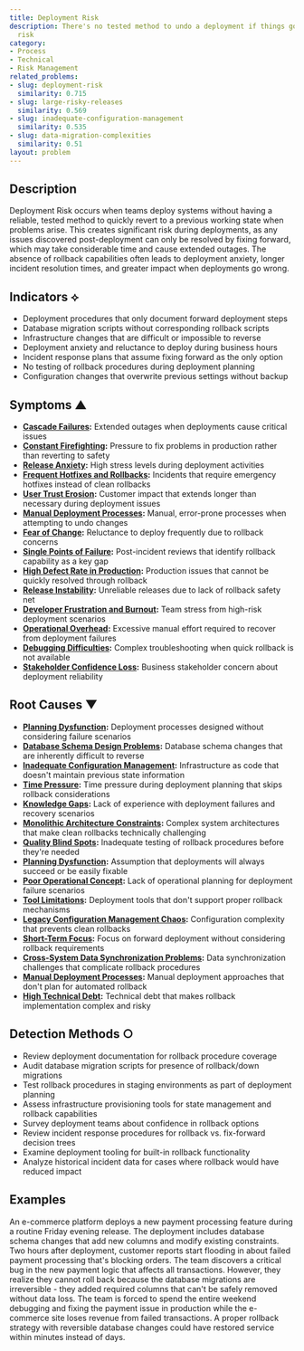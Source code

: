 ```yaml
---
title: Deployment Risk
description: There's no tested method to undo a deployment if things go wrong, increasing
  risk
category:
- Process
- Technical
- Risk Management
related_problems:
- slug: deployment-risk
  similarity: 0.715
- slug: large-risky-releases
  similarity: 0.569
- slug: inadequate-configuration-management
  similarity: 0.535
- slug: data-migration-complexities
  similarity: 0.51
layout: problem
---
```


## Description

Deployment Risk occurs when teams deploy systems without having a reliable, tested method to quickly revert to a previous working state when problems arise. This creates significant risk during deployments, as any issues discovered post-deployment can only be resolved by fixing forward, which may take considerable time and cause extended outages. The absence of rollback capabilities often leads to deployment anxiety, longer incident resolution times, and greater impact when deployments go wrong.

## Indicators ⟡

- Deployment procedures that only document forward deployment steps
- Database migration scripts without corresponding rollback scripts
- Infrastructure changes that are difficult or impossible to reverse
- Deployment anxiety and reluctance to deploy during business hours
- Incident response plans that assume fixing forward as the only option
- No testing of rollback procedures during deployment planning
- Configuration changes that overwrite previous settings without backup

## Symptoms ▲

- **[Cascade Failures](cascade-failures.md):** Extended outages when deployments cause critical issues
- **[Constant Firefighting](constant-firefighting.md):** Pressure to fix problems in production rather than reverting to safety
- **[Release Anxiety](release-anxiety.md):** High stress levels during deployment activities
- **[Frequent Hotfixes and Rollbacks](frequent-hotfixes-and-rollbacks.md):** Incidents that require emergency hotfixes instead of clean rollbacks
- **[User Trust Erosion](user-trust-erosion.md):** Customer impact that extends longer than necessary during deployment issues
- **[Manual Deployment Processes](manual-deployment-processes.md):** Manual, error-prone processes when attempting to undo changes
- **[Fear of Change](fear-of-change.md):** Reluctance to deploy frequently due to rollback concerns
- **[Single Points of Failure](single-points-of-failure.md):** Post-incident reviews that identify rollback capability as a key gap
- **[High Defect Rate in Production](high-defect-rate-in-production.md):** Production issues that cannot be quickly resolved through rollback
- **[Release Instability](release-instability.md):** Unreliable releases due to lack of rollback safety net
- **[Developer Frustration and Burnout](developer-frustration-and-burnout.md):** Team stress from high-risk deployment scenarios
- **[Operational Overhead](operational-overhead.md):** Excessive manual effort required to recover from deployment failures
- **[Debugging Difficulties](debugging-difficulties.md):** Complex troubleshooting when quick rollback is not available
- **[Stakeholder Confidence Loss](stakeholder-confidence-loss.md):** Business stakeholder concern about deployment reliability

## Root Causes ▼

- **[Planning Dysfunction](planning-dysfunction.md):** Deployment processes designed without considering failure scenarios
- **[Database Schema Design Problems](database-schema-design-problems.md):** Database schema changes that are inherently difficult to reverse
- **[Inadequate Configuration Management](inadequate-configuration-management.md):** Infrastructure as code that doesn't maintain previous state information
- **[Time Pressure](time-pressure.md):** Time pressure during deployment planning that skips rollback considerations
- **[Knowledge Gaps](knowledge-gaps.md):** Lack of experience with deployment failures and recovery scenarios
- **[Monolithic Architecture Constraints](monolithic-architecture-constraints.md):** Complex system architectures that make clean rollbacks technically challenging
- **[Quality Blind Spots](quality-blind-spots.md):** Inadequate testing of rollback procedures before they're needed
- **[Planning Dysfunction](planning-dysfunction.md):** Assumption that deployments will always succeed or be easily fixable
- **[Poor Operational Concept](poor-operational-concept.md):** Lack of operational planning for deployment failure scenarios
- **[Tool Limitations](tool-limitations.md):** Deployment tools that don't support proper rollback mechanisms
- **[Legacy Configuration Management Chaos](legacy-configuration-management-chaos.md):** Configuration complexity that prevents clean rollbacks
- **[Short-Term Focus](short-term-focus.md):** Focus on forward deployment without considering rollback requirements
- **[Cross-System Data Synchronization Problems](cross-system-data-synchronization-problems.md):** Data synchronization challenges that complicate rollback procedures
- **[Manual Deployment Processes](manual-deployment-processes.md):** Manual deployment approaches that don't plan for automated rollback
- **[High Technical Debt](high-technical-debt.md):** Technical debt that makes rollback implementation complex and risky

## Detection Methods ○

- Review deployment documentation for rollback procedure coverage
- Audit database migration scripts for presence of rollback/down migrations
- Test rollback procedures in staging environments as part of deployment planning
- Assess infrastructure provisioning tools for state management and rollback capabilities
- Survey deployment teams about confidence in rollback options
- Review incident response procedures for rollback vs. fix-forward decision trees
- Examine deployment tooling for built-in rollback functionality
- Analyze historical incident data for cases where rollback would have reduced impact

## Examples

An e-commerce platform deploys a new payment processing feature during a routine Friday evening release. The deployment includes database schema changes that add new columns and modify existing constraints. Two hours after deployment, customer reports start flooding in about failed payment processing that's blocking orders. The team discovers a critical bug in the new payment logic that affects all transactions. However, they realize they cannot roll back because the database migrations are irreversible - they added required columns that can't be safely removed without data loss. The team is forced to spend the entire weekend debugging and fixing the payment issue in production while the e-commerce site loses revenue from failed transactions. A proper rollback strategy with reversible database changes could have restored service within minutes instead of days.